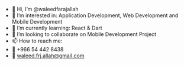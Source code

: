 - 👋 Hi, I’m @waleedfarajallah
- 👀 I’m interested in: Application Development, Web Development and Mobile Development
- 🌱 I’m currently learning: React & Dart
- 💞️ I’m looking to collaborate on Mobile Development Project
- 📫 How to reach me:
- 📱  +966 54 442 8438
- 📧 waleed.frj.allah@gmail.com

<!---
waleedfarajallah/waleedfarajallah is a ✨ special ✨ repository because its `README.md` (this file) appears on your GitHub profile.
You can click the Preview link to take a look at your changes.
--->
